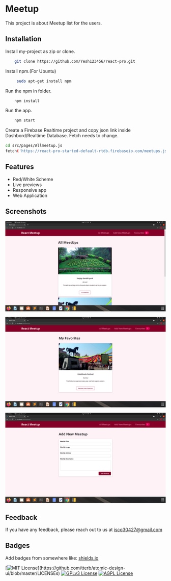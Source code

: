 
# Meetup

This project is about Meetup list for the users.
## Installation

Install my-project as zip or clone.

```bash
    git clone https://github.com/Yesh123456/react-pro.git
```

Install npm.(For Ubuntu)

```bash
     sudo apt-get install npm
```
Run the npm in folder.

```bash
    npm install
```

Run the app.

```bash
    npm start
```

Create a Firebase Realtime project and copy json link inside Dashbord/Realtime Database.
Fetch needs to change. 
```bash
cd src/pages/Allmeetup.js
fetch('https://react-pro-started-default-rtdb.firebaseio.com/meetups.json')
```
## Features

- Red/White Scheme
- Live previews
- Responsive app
- Web Application

  
## Screenshots

![App Screenshot](screenshot/screenshot1.png)

![App Screenshot](screenshot/screenshot2.png)

![App Screenshot](screenshot/screenshot3.png)




## Feedback

If you have any feedback, please reach out to us at isco30427@gmail.com

  
## Badges

Add badges from somewhere like: [shields.io](https://shields.io/)

[![MIT License](https://img.shields.io/apm/l/atomic-design-ui.svg?)](https://github.com/tterb/atomic-design-ui/blob/master/LICENSEs)
[![GPLv3 License](https://img.shields.io/badge/License-GPL%20v3-yellow.svg)](https://opensource.org/licenses/)
[![AGPL License](https://img.shields.io/badge/license-AGPL-blue.svg)](http://www.gnu.org/licenses/agpl-3.0)

  
